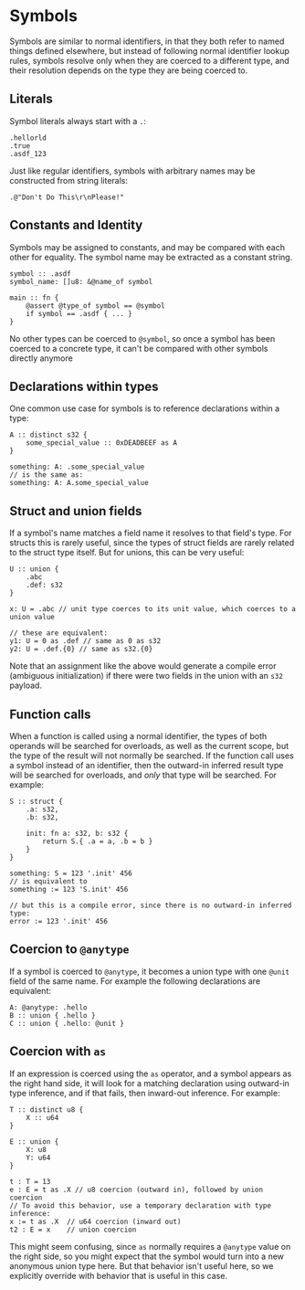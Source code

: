 # Symbols
Symbols are similar to normal identifiers, in that they both refer to named things defined elsewhere, but instead of following normal identifier lookup rules, symbols resolve only when they are coerced to a different type, and their resolution depends on the type they are being coerced to.

## Literals
Symbol literals always start with a `.`:
```foot
.hellorld
.true
.asdf_123
```

Just like regular identifiers, symbols with arbitrary names may be constructed from string literals:
```foot
.@"Don't Do This\r\nPlease!"
```

## Constants and Identity
Symbols may be assigned to constants, and may be compared with each other for equality.  The symbol name may be extracted as a constant string.
```foot
symbol :: .asdf
symbol_name: []u8: &@name_of symbol

main :: fn {
    @assert @type_of symbol == @symbol
    if symbol == .asdf { ... }
}
```

No other types can be coerced to `@symbol`, so once a symbol has been coerced to a concrete type, it can't be compared with other symbols directly anymore

## Declarations within types
One common use case for symbols is to reference declarations within a type:
```foot
A :: distinct s32 {
    some_special_value :: 0xDEADBEEF as A
}

something: A: .some_special_value
// is the same as:
something: A: A.some_special_value
```

## Struct and union fields
If a symbol's name matches a field name it resolves to that field's type.  For structs this is rarely useful, since the types of struct fields are rarely related to the struct type itself.  But for unions, this can be very useful:
```foot
U :: union {
    .abc
    .def: s32
}

x: U = .abc // unit type coerces to its unit value, which coerces to a union value

// these are equivalent:
y1: U = 0 as .def // same as 0 as s32
y2: U = .def.{0} // same as s32.{0}
```

Note that an assignment like the above would generate a compile error (ambiguous initialization) if there were two fields in the union with an `s32` payload.

## Function calls
When a function is called using a normal identifier, the types of both operands will be searched for overloads, as well as the current scope, but the type of the result will not normally be searched.  If the function call uses a symbol instead of an identifier, then the outward-in inferred result type will be searched for overloads, and _only_ that type will be searched.  For example:
```foot
S :: struct {
    .a: s32,
    .b: s32,
    
    init: fn a: s32, b: s32 {
        return S.{ .a = a, .b = b }
    }
}

something: S = 123 '.init' 456
// is equivalent to
something := 123 'S.init' 456

// but this is a compile error, since there is no outward-in inferred type:
error := 123 '.init' 456
```

## Coercion to `@anytype`
If a symbol is coerced to `@anytype`, it becomes a union type with one `@unit` field of the same name.  For example the following declarations are equivalent:
```foot
A: @anytype: .hello
B :: union { .hello }
C :: union { .hello: @unit }
```

## Coercion with `as`
If an expression is coerced using the `as` operator, and a symbol appears as the right hand side, it will look for a matching declaration using outward-in type inference, and if that fails, then inward-out inference.  For example:
```foot
T :: distinct u8 {
    X :: u64
}

E :: union {
    X: u8
    Y: u64
}

t : T = 13
e : E = t as .X // u8 coercion (outward in), followed by union coercion
// To avoid this behavior, use a temporary declaration with type inference:
x := t as .X  // u64 coercion (inward out)
t2 : E = x    // union coercion
```
This might seem confusing, since `as` normally requires a `@anytype` value on the right side, so you might expect that the symbol would turn into a new anonymous union type here.  But that behavior isn't useful here, so we explicitly override with behavior that is useful in this case.